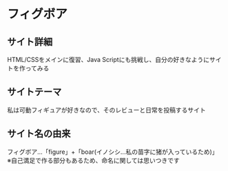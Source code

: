 # フィグボア

## サイト詳細
HTML/CSSをメインに復習、Java Scriptにも挑戦し、自分の好きなようにサイトを作ってみる

## サイトテーマ
私は可動フィギュアが好きなので、そのレビューと日常を投稿するサイト

## サイト名の由来
フィグボア...「figure」+「boar(イノシシ...私の苗字に猪が入っているため)」  
※自己満足で作る部分もあるため、命名に関しては思いつきです
